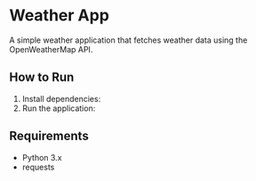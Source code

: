 # Weather App

A simple weather application that fetches weather data using the OpenWeatherMap API.

## How to Run

1. Install dependencies:
2. Run the application:

## Requirements

- Python 3.x
- requests
